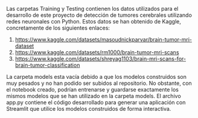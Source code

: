 Las carpetas Training y Testing contienen los datos utilizados para el desarrollo de este proyecto de detección de tumores cerebrales 
utilizando redes neuronales con Python. Estos datos se han obtenido de Kaggle, concretamente de los siguientes enlaces:
1) https://www.kaggle.com/datasets/masoudnickparvar/brain-tumor-mri-dataset
2) https://www.kaggle.com/datasets/rm1000/brain-tumor-mri-scans
3) https://www.kaggle.com/datasets/shreyag1103/brain-mri-scans-for-brain-tumor-classification

La carpeta models esta vacía debido a que los modelos construidos son muy pesados y no han podido ser subidos al repositorio. No obstante,
con el notebook creado, podrían entrenarse y guardarse exactamente los mismos modelos que se han utilizado en la carpeta models.
El archivo app.py contiene el código desarrollado para generar una aplicación con Streamlit que utilice los modelos construidos
de forma interactiva.
